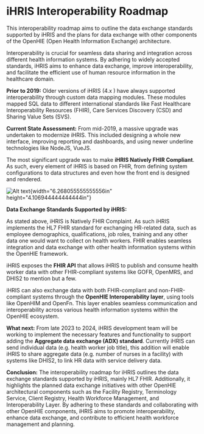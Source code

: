 # iHRIS Interoperability Roadmap

This interoperability roadmap aims to outline the data exchange
standards supported by iHRIS and the plans for data exchange with other
components of the OpenHIE (Open Health Information Exchange)
architecture.

Interoperability is crucial for seamless data sharing and integration
across different health information systems. By adhering to widely
accepted standards, iHRIS aims to enhance data exchange, improve
interoperability, and facilitate the efficient use of human resource
information in the healthcare domain.

**Prior to 2019:** Older versions of iHRIS (4.x ) have always supported
interoperability through custom data mapping modules. These modules
mapped SQL data to different international standards like Fast
Healthcare Interoperability Resources (FHIR), Care Services Discovery
(CSD) and Sharing Value Sets (SVS).

**Current State Assessment:** From mid-2019, a massive upgrade was
undertaken to modernize iHRIS. This included designing a whole new
interface, improving reporting and dashboards, and using newer underline
technologies like NodeJS, VueJS.

The most significant upgrade was to make **iHRIS Natively FHIR
Compliant**. As such, every element of iHRIS is based on FHIR, from
defining system configurations to data structures and even how the front
end is designed and rendered.

![Alt text](../img/interoperability_.JPG 'Interoperability Roadmap'){width="6.268055555555556in"
height="4.106944444444444in"}

**Data Exchange Standards Supported by iHRIS:**

As stated above, iHRIS is Natively FHIR Complaint. As such iHRIS
implements the HL7 FHIR standard for exchanging HR-related data, such as
employee demographics, qualifications, job roles, training and any other
data one would want to collect on health workers. FHIR enables seamless
integration and data exchange with other health information systems
within the OpenHIE framework.

iHRIS exposes the **FHIR API** that allows iHRIS to publish and consume
health worker data with other FHIR-compliant systems like GOFR, OpenMRS,
and DHIS2 to mention but a few.

iHRIS can also exchange data with both FHIR-compliant and
non-FHIR-compliant systems through the **OpenHIE Interoperability
layer**, using tools like OpenHIM and OpenFn. This layer enables
seamless communication and interoperability across various health
information systems within the OpenHIE ecosystem.

**What next:** From late 2023 to 2024, iHRIS development team will be
working to implement the necessary features and functionality to support
adding the **Aggregate data exchange (ADX) standard**. Currently iHRIS
can send individual data (e.g. health worker job title), this addition
will enable iHRIS to share aggregate data (e.g. number of nurses in a
facility) with systems like DHIS2, to link HR data with service delivery
data.

**Conclusion:** The interoperability roadmap for iHRIS outlines the data
exchange standards supported by iHRIS, mainly HL7 FHIR. Additionally, it
highlights the planned data exchange initiatives with other OpenHIE
architectural components such as the Facility Registry, Terminology
Service, Client Registry, Health Workforce Management, and
Interoperability Layer. By adhering to these standards and collaborating
with other OpenHIE components, iHRIS aims to promote interoperability,
enhance data exchange, and contribute to efficient health workforce
management and planning.
